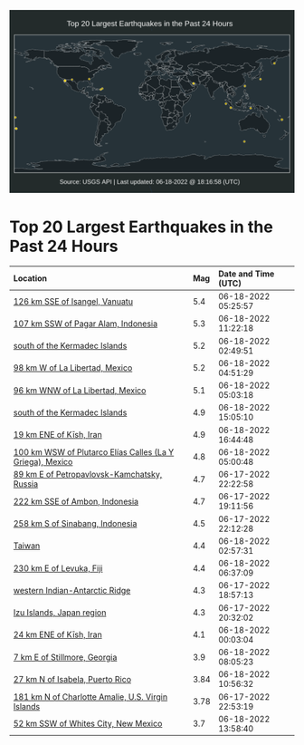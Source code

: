 ![Map](./map.png)

# Top 20 Largest Earthquakes in the Past 24 Hours

| Location | Mag | Date and Time (UTC) |
|:---|:---|:---|
| [126 km SSE of Isangel, Vanuatu](https://earthquake.usgs.gov/earthquakes/eventpage/us7000hias) | 5.4 | 06-18-2022 05:25:57 |
| [107 km SSW of Pagar Alam, Indonesia](https://earthquake.usgs.gov/earthquakes/eventpage/us7000hic1) | 5.3 | 06-18-2022 11:22:18 |
| [south of the Kermadec Islands](https://earthquake.usgs.gov/earthquakes/eventpage/us7000hiab) | 5.2 | 06-18-2022 02:49:51 |
| [98 km W of La Libertad, Mexico](https://earthquake.usgs.gov/earthquakes/eventpage/us7000hiaj) | 5.2 | 06-18-2022 04:51:29 |
| [96 km WNW of La Libertad, Mexico](https://earthquake.usgs.gov/earthquakes/eventpage/us7000hiar) | 5.1 | 06-18-2022 05:03:18 |
| [south of the Kermadec Islands](https://earthquake.usgs.gov/earthquakes/eventpage/us7000hidx) | 4.9 | 06-18-2022 15:05:10 |
| [19 km ENE of Kīsh, Iran](https://earthquake.usgs.gov/earthquakes/eventpage/us7000hied) | 4.9 | 06-18-2022 16:44:48 |
| [100 km WSW of Plutarco Elías Calles (La Y Griega), Mexico](https://earthquake.usgs.gov/earthquakes/eventpage/us7000hial) | 4.8 | 06-18-2022 05:00:48 |
| [89 km E of Petropavlovsk-Kamchatsky, Russia](https://earthquake.usgs.gov/earthquakes/eventpage/us7000hi8v) | 4.7 | 06-17-2022 22:22:58 |
| [222 km SSE of Ambon, Indonesia](https://earthquake.usgs.gov/earthquakes/eventpage/us7000hi7q) | 4.7 | 06-17-2022 19:11:56 |
| [258 km S of Sinabang, Indonesia](https://earthquake.usgs.gov/earthquakes/eventpage/us7000hi8t) | 4.5 | 06-17-2022 22:12:28 |
| [Taiwan](https://earthquake.usgs.gov/earthquakes/eventpage/us7000hiac) | 4.4 | 06-18-2022 02:57:31 |
| [230 km E of Levuka, Fiji](https://earthquake.usgs.gov/earthquakes/eventpage/us7000hiaz) | 4.4 | 06-18-2022 06:37:09 |
| [western Indian-Antarctic Ridge](https://earthquake.usgs.gov/earthquakes/eventpage/us7000hi7i) | 4.3 | 06-17-2022 18:57:13 |
| [Izu Islands, Japan region](https://earthquake.usgs.gov/earthquakes/eventpage/us7000hi88) | 4.3 | 06-17-2022 20:32:02 |
| [24 km ENE of Kīsh, Iran](https://earthquake.usgs.gov/earthquakes/eventpage/us7000hi9g) | 4.1 | 06-18-2022 00:03:04 |
| [7 km E of Stillmore, Georgia](https://earthquake.usgs.gov/earthquakes/eventpage/se60400186) | 3.9 | 06-18-2022 08:05:23 |
| [27 km N of Isabela, Puerto Rico](https://earthquake.usgs.gov/earthquakes/eventpage/pr2022169000) | 3.84 | 06-18-2022 10:56:32 |
| [181 km N of Charlotte Amalie, U.S. Virgin Islands](https://earthquake.usgs.gov/earthquakes/eventpage/pr2022168000) | 3.78 | 06-17-2022 22:53:19 |
| [52 km SSW of Whites City, New Mexico](https://earthquake.usgs.gov/earthquakes/eventpage/tx2022lwae) | 3.7 | 06-18-2022 13:58:40 |
